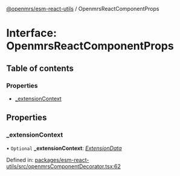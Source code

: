 [@openmrs/esm-react-utils](../API.md) / OpenmrsReactComponentProps

# Interface: OpenmrsReactComponentProps

## Table of contents

### Properties

- [\_extensionContext](openmrsreactcomponentprops.md#_extensioncontext)

## Properties

### \_extensionContext

• `Optional` **\_extensionContext**: [*ExtensionData*](extensiondata.md)

Defined in: [packages/esm-react-utils/src/openmrsComponentDecorator.tsx:62](https://github.com/openmrs/openmrs-esm-core/blob/master/packages/esm-react-utils/src/openmrsComponentDecorator.tsx#L62)
